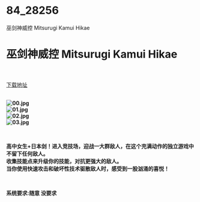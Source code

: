 # 84_28256
巫剑神威控 Mitsurugi Kamui Hikae
# 巫剑神威控 Mitsurugi Kamui Hikae
 <br/></br>
[下载地址](https://www.switch520.cc/article/28256 "下载地址")
<br/></br>

<p><strong><img title="00.jpg" src="https://www.switch520.cc/muke_img/2022_03_16_9060e7b1440d5.jpg" alt="00.jpg"></strong><br>
<strong><img title="01.jpg" src="https://www.switch520.cc/muke_img/2022_03_16_da7a77c0d0459.jpg" alt="01.jpg"></strong><br>
<strong><img title="02.jpg" src="https://www.switch520.cc/muke_img/2022_03_16_43745ed48533b.jpg" alt="02.jpg"></strong><br>
<strong><img title="03.jpg" src="https://www.switch520.cc/muke_img/2022_03_16_7dfea0c851a1c.jpg" alt="03.jpg"></strong></p>
<p>&nbsp;</p>
<p><strong>高中女生+日本剑！进入竞技场，迎战一大群敌人，在这个充满动作的独立游戏中不留下任何敌人。</strong><br>
<strong>收集技能点来升级你的技能，对抗更强大的敌人。</strong><br>
<strong>当你使用快速攻击和破坏性技术驱散敌人时，感受到一股汹涌的喜悦！</strong></p>
<p>&nbsp;</p>
<p><strong>系统要求:随意 没要求</strong></p>



